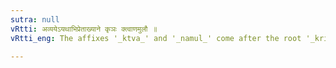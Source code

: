 ```yaml
---
sutra: null
vRtti: अव्ययेऽयथाभिप्रेताख्याने कृञः क्त्वाणमुलौ ॥
vRtti_eng: The affixes '_ktva_' and '_namul_' come after the root '_kri_' (to make), when an Indeclinable word is in composition with it, and the meaning is the communication of anything in a disagreeable or undesired way.

---
```

